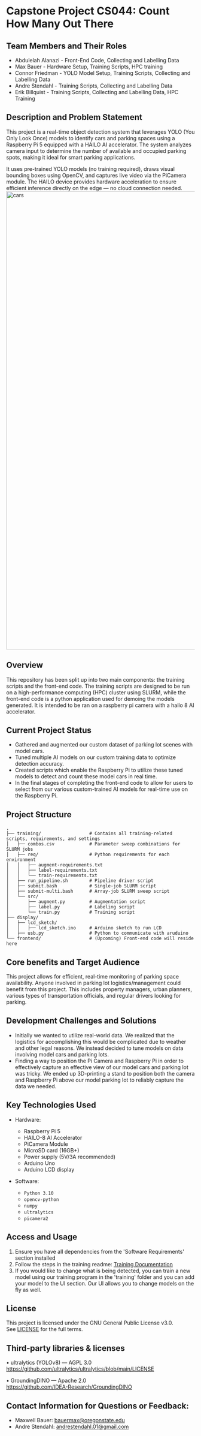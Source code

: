 # Capstone Project CS044: Count How Many Out There
## Team Members and Their Roles

- Abdulelah Alanazi - Front-End Code, Collecting and Labelling Data
- Max Bauer - Hardware Setup, Training Scripts, HPC training
- Connor Friedman - YOLO Model Setup, Training Scripts, Collecting and Labelling Data
- Andre Stendahl - Training Scripts, Collecting and Labelling Data
- Erik Billquist - Training Scripts, Collecting and Labelling Data, HPC Training

## Description and Problem Statement

This project is a real-time object detection system that leverages YOLO (You Only Look Once) models to identify cars and parking spaces using a Raspberry Pi 5 equipped with a HAILO AI accelerator. The system analyzes camera input to determine the number of available and occupied parking spots, making it ideal for smart parking applications.

It uses pre-trained YOLO models (no training required), draws visual bounding boxes using OpenCV, and captures live video via the PiCamera module. The HAILO device provides hardware acceleration to ensure efficient inference directly on the edge — no cloud connection needed.
<img width="1223" alt="cars" src="https://github.com/user-attachments/assets/089c1775-0b50-465d-8b43-73024a087957" />

## Overview

This repository has been split up into two main components: the training scripts and the front-end code. The training scripts are designed to be run on a high-performance computing (HPC) cluster using SLURM, while the front-end code is a python application used for demoing the models generated. It is intended to be ran on a raspberry pi camera with a hailo 8 AI accelerator. 

## Current Project Status
- Gathered and augmented our custom dataset of parking lot scenes with model cars.
- Tuned multiple AI models on our custom training data to optimize detection accuracy.
- Created scripts which enable the Raspberry Pi to utilize these tuned models to detect and count these model cars in real time.
- In the final stages of completing the front-end code to allow for users to select from our various custom-trained AI models for real-time use on the Raspberry Pi.

## Project Structure

```
.
├── training/                  # Contains all training-related scripts, requirements, and settings
│   ├── combos.csv             # Parameter sweep combinations for SLURM jobs
│   ├── req/                   # Python requirements for each environment
│   │   ├── augment-requirements.txt
│   │   ├── label-requirements.txt
│   │   └── train-requirements.txt
│   ├── run_pipeline.sh        # Pipeline driver script
│   ├── submit.bash            # Single-job SLURM script
│   ├── submit-multi.bash      # Array-job SLURM sweep script
│   └── src/
│       ├── augment.py         # Augmentation script
│       ├── label.py           # Labeling script
│       └── train.py           # Training script
├── display/
│   ├── lcd_sketch/
│   │   ├── lcd_sketch.ino     # Arduino sketch to run LCD
│   ├── usb.py                 # Python to communicate with aruduino
└── frontend/                  # (Upcoming) Front-end code will reside here
```

## Core benefits and Target Audience

This project allows for efficient, real-time monitoring of parking space availability. Anyone involved in parking lot logistics/management could benefit from this project. This includes property managers, urban planners, various types of transportation officials, and regular drivers looking for parking. 

## Development Challenges and Solutions

- Initially we wanted to utilize real-world data. We realized that the logistics for accomplishing this would be complicated due to weather and other legal reasons. We instead decided to tune models on data involving model cars and parking lots.
- Finding a way to position the Pi Camera and Raspberry Pi in order to effectively capture an effective view of our model cars and parking lot was tricky. We ended up 3D-printing a stand to position both the camera and Raspberry Pi above our model parking lot to reliably capture the data we needed. 

## Key Technologies Used
- Hardware:
  - Raspberry Pi 5
  - HAILO-8 AI Accelerator
  - PiCamera Module
  - MicroSD card (16GB+)
  - Power supply (5V/3A recommended)
  - Arduino Uno
  - Arduino LCD display
    
- Software:
  - `Python 3.10`
  - `opencv-python`
  - `numpy`
  - `ultralytics`
  - `picamera2`

## Access and Usage
1. Ensure you have all dependencies from the 'Software Requirements' section installed
2. Follow the steps in the training readme: [Training Documentation](./training/README.md)
3. If you would like to change what is being detected, you can train a new model using our training program in the 'training' folder and you can add your model to the UI section. Our UI allows you to change models on the fly as well.

## License

This project is licensed under the GNU General Public License v3.0.  
See [LICENSE](./LICENSE) for the full terms.

## Third‑party libraries & licenses

• ultralytics (YOLOv8) — AGPL 3.0  
  https://github.com/ultralytics/ultralytics/blob/main/LICENSE
  
• GroundingDINO — Apache 2.0  
  https://github.com/IDEA-Research/GroundingDINO    

## Contact Information for Questions or Feedback:
- Maxwell Bauer: bauermax@oregonstate.edu
- Andre Stendahl: andrestendahl.01@gmail.com
